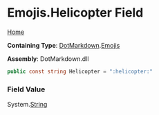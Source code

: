# Emojis\.Helicopter Field

[Home](../../../README.md)

**Containing Type**: [DotMarkdown](../../README.md)\.[Emojis](../README.md)

**Assembly**: DotMarkdown\.dll

```csharp
public const string Helicopter = ":helicopter:"
```

### Field Value

System\.[String](https://docs.microsoft.com/en-us/dotnet/api/system.string)